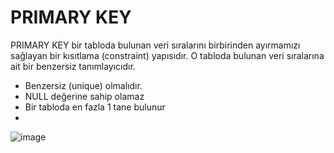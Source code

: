 # PRIMARY KEY

PRIMARY KEY bir tabloda bulunan veri sıralarını birbirinden ayırmamızı sağlayan bir kısıtlama (constraint) yapısıdır. O tabloda bulunan veri sıralarına ait bir benzersiz tanımlayıcıdır.

- Benzersiz (unique) olmalıdır.
- NULL değerine sahip olamaz
- Bir tabloda en fazla 1 tane bulunur
- 
![image](https://user-images.githubusercontent.com/45708619/232773825-21783190-06e3-4cd2-8b9f-79c7531b4080.png)
